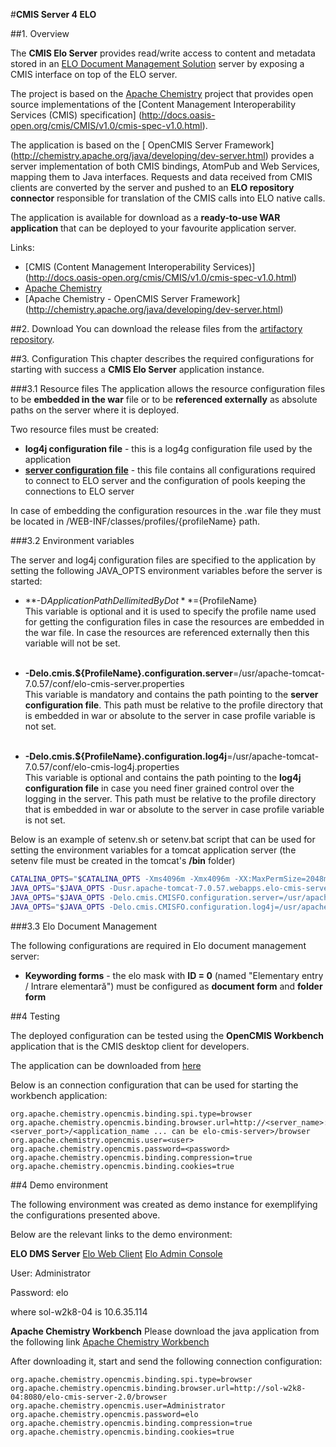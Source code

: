 #**CMIS Server 4 ELO**

##1. Overview

The **CMIS Elo Server** provides read/write access to content and metadata stored in an [ELO Document Management Solution](http://www.elodigital.com.au/) server by exposing a CMIS interface on top of the ELO server.

The project is based on the [Apache Chemistry](http://chemistry.apache.org/) project that provides open source implementations of the [Content Management Interoperability Services (CMIS) specification] (http://docs.oasis-open.org/cmis/CMIS/v1.0/cmis-spec-v1.0.html).

The application is based on the [ OpenCMIS Server Framework] (http://chemistry.apache.org/java/developing/dev-server.html) provides a server implementation of both CMIS bindings, AtomPub and Web Services, mapping them to Java interfaces. 
Requests and data received from CMIS clients are converted by the server and pushed to an **ELO repository connector** responsible for translation of the CMIS calls into ELO native calls.

The application is available for download as a **ready-to-use WAR application** that can be deployed to your favourite application server.

Links:

* [CMIS (Content Management Interoperability Services)] (http://docs.oasis-open.org/cmis/CMIS/v1.0/cmis-spec-v1.0.html)
* [Apache Chemistry](http://chemistry.apache.org/)
* [Apache Chemistry - OpenCMIS Server Framework] (http://chemistry.apache.org/java/developing/dev-server.html)

##2. Download
You can download the release files from the <a href="http://tni-hq-artifactory/simple/tn-components/com/elo/cmis/elo-cmis-server/" target="_blank">artifactory repository</a>.

##3. Configuration
This chapter describes the required configurations for starting with success a **CMIS Elo Server** application instance.

###3.1 Resource files
The application allows the resource configuration files to be **embedded in the war** file or to be **referenced externally** as absolute paths on the server where it is deployed.

Two resource files must be created: 

* **log4j configuration file** - this is a log4g configuration file used by the application 
* **[server configuration file](/documentation/elo-cmis-properties.example.md)** - this file contains all configurations required to connect to ELO server and the configuration of pools keeping the connections to ELO server

In case of embedding the configuration resources in the .war file they must be located in /WEB-INF/classes/profiles/{profileName} path.

###3.2 Environment variables

The server and log4j configuration files are specified to the application by setting the following JAVA_OPTS environment variables before the server is started:

* **-D${ApplicationPathDellimitedByDot}**=${ProfileName}
    <BR/>This variable is optional and it is used to specify the profile name used for getting the configuration files in case the resources are embedded in the war file. In case the resources are referenced externally then this variable will not be set.
    <BR/>
    <BR/>

* **-Delo.cmis.${ProfileName}.configuration.server**=/usr/apache-tomcat-7.0.57/conf/elo-cmis-server.properties 
    <BR/>This variable is mandatory and contains the path pointing to the **server configuration file**. This path must be relative to the profile directory that is embedded in war or absolute to the server in case profile variable is not set.
    <BR/>
    <BR/>

* **-Delo.cmis.${ProfileName}.configuration.log4j**=/usr/apache-tomcat-7.0.57/conf/elo-cmis-log4j.properties
    <BR/>This variable is optional and contains the path pointing to the **log4j configuration file** in case you need finer grained control over the logging in the server. This path must be relative to the profile directory that is embedded in war or absolute to the server in case profile variable is not set.
    <BR/>
        
Below is an example of setenv.sh or setenv.bat script that can be used for setting the environment variables for a tomcat application server (the setenv file must be created in the tomcat's **/bin** folder)

```bash
CATALINA_OPTS="$CATALINA_OPTS -Xms4096m -Xmx4096m -XX:MaxPermSize=2048m"
JAVA_OPTS="$JAVA_OPTS -Dusr.apache-tomcat-7.0.57.webapps.elo-cmis-server-2.0=CMISFO"
JAVA_OPTS="$JAVA_OPTS -Delo.cmis.CMISFO.configuration.server=/usr/apache-tomcat-7.0.57/conf/elo-cmis-server.properties"
JAVA_OPTS="$JAVA_OPTS -Delo.cmis.CMISFO.configuration.log4j=/usr/apache-tomcat-7.0.57/conf/elo-cmis-log4j.properties"

```

###3.3 Elo Document Management 

The following configurations are required in Elo document management server:

* **Keywording forms** - the elo mask with **ID = 0** (named "Elementary entry / Intrare elementară") must be configured as **document form** and **folder form**


##4 Testing

The deployed configuration can be tested using the **OpenCMIS Workbench** application that is the CMIS desktop client for developers.

The application can be downloaded from [here](http://www.apache.org/dyn/closer.cgi/chemistry/opencmis/0.13.0/chemistry-opencmis-workbench-0.13.0-full.zip)

Below is an connection configuration that can be used for starting the workbench application:

``` 
org.apache.chemistry.opencmis.binding.spi.type=browser
org.apache.chemistry.opencmis.binding.browser.url=http://<server_name>:<server_port>/<application_name ... can be elo-cmis-server>/browser
org.apache.chemistry.opencmis.user=<user>
org.apache.chemistry.opencmis.password=<password>
org.apache.chemistry.opencmis.binding.compression=true
org.apache.chemistry.opencmis.binding.cookies=true
```


##4 Demo environment

The following environment was created as demo instance for exemplifying the configurations presented above.

Below are the relevant links to the demo environment:

<b>ELO DMS Server</b>
<a href="http://sol-w2k8-04:8080/ig2-elo2/pages/startup.jsp" target="_blank">Elo Web Client</a>
<a href="http://sol-w2k8-04:8080/AdminConsole/" target="_blank">Elo Admin Console</a>
<p>User: Administrator</p>
<p>Password: elo</p>

where sol-w2k8-04 is 10.6.35.114

<b>Apache Chemistry Workbench</b>
Please download the java application from the following link <a href="http://www.apache.org/dyn/closer.cgi/chemistry/opencmis/0.13.0/chemistry-opencmis-workbench-0.13.0-full.zip" target="_blank">Apache Chemistry Workbench</a>

After downloading it, start and send the following connection configuration: 
 
``` 
org.apache.chemistry.opencmis.binding.spi.type=browser
org.apache.chemistry.opencmis.binding.browser.url=http://sol-w2k8-04:8080/elo-cmis-server-2.0/browser
org.apache.chemistry.opencmis.user=Administrator
org.apache.chemistry.opencmis.password=elo
org.apache.chemistry.opencmis.binding.compression=true
org.apache.chemistry.opencmis.binding.cookies=true
```
 

